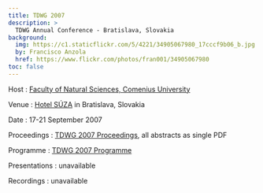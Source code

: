 ```yaml
---
title: TDWG 2007
description: >
  TDWG Annual Conference - Bratislava, Slovakia
background:
  img: https://c1.staticflickr.com/5/4221/34905067980_17cccf9b06_b.jpg
  by: Francisco Anzola
  href: https://www.flickr.com/photos/fran001/34905067980
toc: false
---
```


Host
: [Faculty of Natural Sciences, Comenius University](https://fns.uniba.sk/en/)

Venue
: [Hotel SÚZA](http://www.suza.sk/) in Bratislava, Slovakia

Date
: 17-21 September 2007

Proceedings
: [TDWG 2007 Proceedings](https://static.tdwg.org/conferences/2007/tdwg_2007_proceedings.pdf), all abstracts as single PDF

Programme
: [TDWG 2007 Programme](https://static.tdwg.org/conferences/2007/tdwg_2007_programme.pdf)

Presentations
: unavailable

Recordings
: unavailable
